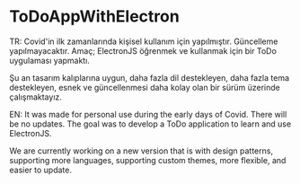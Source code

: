 # ToDoAppWithElectron



TR:
Covid'in ilk zamanlarında kişisel kullanım için yapılmıştır. Güncelleme yapılmayacaktır. Amaç; ElectronJS öğrenmek ve kullanmak için bir ToDo uygulaması yapmaktı.

Şu an tasarım kalıplarına uygun, daha fazla dil destekleyen, daha fazla tema destekleyen, esnek ve güncellenmesi daha kolay olan bir sürüm üzerinde çalışmaktayız. 


EN:
It was made for personal use during the early days of Covid. There will be no updates. The goal was to develop a ToDo application to learn and use ElectronJS.

We are currently working on a new version that is with design patterns, supporting more languages, supporting custom themes, more flexible, and easier to update.
